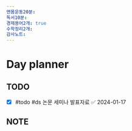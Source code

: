 ```yaml
---
맨몸운동20분: 
독서10분: 
경제용어2개: true
수학정리2개: 
감사노트:
---
```


# Day planner




## TODO 

- [x] #todo #ds 논문 세미나 발표자료 ✅ 2024-01-17



## NOTE
